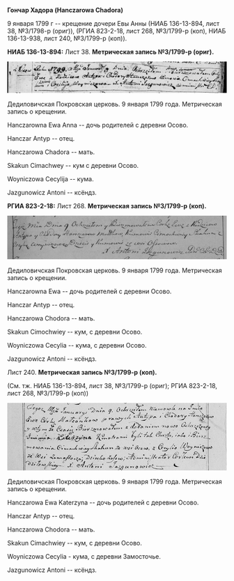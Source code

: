 **Гончар Хадора (Hanczarowa Chadora)**

9 января 1799 г -- крещение дочери Евы Анны (НИАБ 136-13-894, лист 38,
№3/1798-р (ориг)), (РГИА 823-2-18, лист 268, №3/1799-р (коп), НИАБ
136-13-938, лист 240, №3/1799-р (коп)).

**НИАБ 136-13-894:** Лист 38. **Метрическая запись №3/1799-р (ориг).**

![](./media/fa09ac590961fdce2ffcd5682398f6a02391c01f.png)

Дедиловичская Покровская церковь. 9 января 1799 года. Метрическая запись
о крещении.

Hanczarowna Ewa Anna -- дочь родителей с деревни Осовo.

Hanczar Antyp -- отец.

Hanczarowa Chadora -- мать.

Skakun Cimachwey -- кум с деревни Осовo.

Woyniczowa Cecylija -- кума.

Jazgunowicz Antoni -- ксёндз.

**РГИА 823-2-18:** Лист 268. **Метрическая запись №3/1799-р (коп).**

![](./media/b87b1dac267bac0a455659b5a1dec34628bf15e6.png)

Дедиловичская Покровская церковь. 9 января 1799 года. Метрическая запись
о крещении.

Hanczarowna Ewa -- дочь родителей с деревни Осово.

Hanczar Antyp -- отец.

Hanczarowa Chodora -- мать.

Skakun Cimochwiey -- кум, с деревни Осово.

Woyniczowa Cecylia -- кума, с деревни Осово.

Jazgunowicz Antoni -- ксёндз.

Лист 240. **Метрическая запись №3/1799-р (коп).**

(См. тж. НИАБ 136-13-894, лист 38, №3/1799-р (ориг); РГИА 823-2-18, лист
268, №3/1799-р (коп))

![](./media/c1cc1d051911c4b8bd9de7ec2b5fc284d566e3b6.png)

Дедиловичская Покровская церковь. 9 января 1799 года. Метрическая запись
о крещении.

Hanczarowa Ewa Katerzyna -- дочь родителей с деревни Осово.

Hanczar Antyp -- отец.

Hanczarowa Chodora -- мать.

Skakun Cimachwiey -- кум, с деревни Осово.

Woyniczowa Cecylia - кума, с деревни Замосточье.

Jazgunowicz Antoni -- ксёндз.
